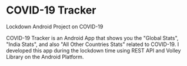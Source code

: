 # COVID-19 Tracker
Lockdown Android Project on COVID-19

COVID-19 Tracker is an Android App that shows you the "Global Stats", "India Stats", and also "All Other Countries Stats" related to COVID-19. I developed this app during the lockdown time using REST API and Volley Library on the Android Platform.

